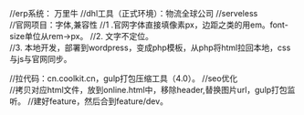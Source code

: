 //erp系统： 万里牛
//dhl工具（正式环境）：物流全球公司
//serveless  
//官网项目：字体,兼容性
//1 .官网字体直接填像素px，边距之类的用em。font-size单位从rem->px。
//2. 文字不定位。  
//3. 本地开发，部署到wordpress，变成php模板，从php将html拉回本地，css与js与官网同步。

//拉代码：cn.coolkit.cn，gulp打包压缩工具（4.0）。
//seo优化  
//拷贝对应html文件，放到online.html中，移除header,替换图片url，gulp打包监听。
//建好feature，然后合到feature/dev。   